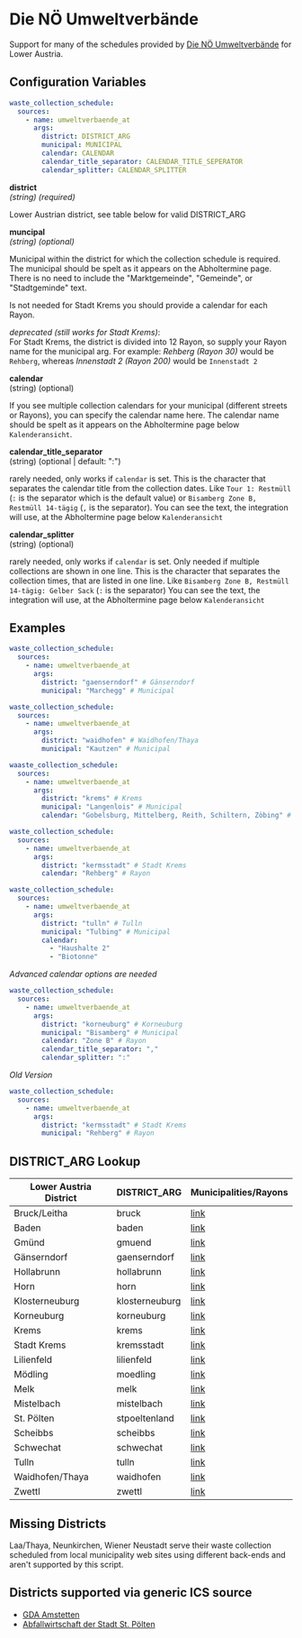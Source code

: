# Die NÖ Umweltverbände

Support for many of the schedules provided by [Die NÖ Umweltverbände](https://www.umweltverbaende.at/) for Lower Austria.

## Configuration Variables

```yaml
waste_collection_schedule:
  sources:
    - name: umweltverbaende_at
      args:
        district: DISTRICT_ARG
        municipal: MUNICIPAL
        calendar: CALENDAR
        calendar_title_separator: CALENDAR_TITLE_SEPERATOR
        calendar_splitter: CALENDAR_SPLITTER
```

**district**  
*(string) (required)*

Lower Austrian district, see table below for valid DISTRICT_ARG

**muncipal**  
*(string) (optional)*

Municipal within the district for which the collection schedule is required. The municipal should be spelt as it appears on the Abholtermine page. There is no need to include the "Marktgemeinde", "Gemeinde", or "Stadtgeminde" text.

Is not needed for Stadt Krems you should provide a calendar for each Rayon.

*deprecated (still works for Stadt Krems)*:  
For Stadt Krems, the district is divided into 12 Rayon, so supply your Rayon name for the municipal arg. For example: _Rehberg (Rayon 30)_ would be `Rehberg`, whereas _Innenstadt 2 (Rayon 200)_ would be `Innenstadt 2`

**calendar**  
(string) (optional)

If you see multiple collection calendars for your municipal (different streets or Rayons), you can specify the calendar name here. The calendar name should be spelt as it appears on the Abholtermine page below `Kalenderansicht`.

**calendar_title_separator**  
(string) (optional | default: ":")

rarely needed, only works if `calendar` is set. This is the character that separates the calendar title from the collection dates. Like `Tour 1: Restmüll` (`:` is the separator which is the default value) or `Bisamberg Zone B, Restmüll 14-tägig` (`,` is the separator). You can see the text, the integration will use, at the Abholtermine page below `Kalenderansicht`

**calendar_splitter**  
(string) (optional)

rarely needed, only works if `calendar` is set. Only needed if multiple collections are shown in one line. This is the character that separates the collection times, that are listed in one line. Like `Bisamberg Zone B, Restmüll 14-tägig: Gelber Sack` (`:` is the separator) You can see the text, the integration will use, at the Abholtermine page below `Kalenderansicht`



## Examples

```yaml
waste_collection_schedule:
  sources:
    - name: umweltverbaende_at
      args:
        district: "gaenserndorf" # Gänserndorf
        municipal: "Marchegg" # Municipal

```

```yaml
waste_collection_schedule:
  sources:
    - name: umweltverbaende_at
      args:
        district: "waidhofen" # Waidhofen/Thaya
        municipal: "Kautzen" # Municipal
```

```yaml
waaste_collection_schedule:
  sources:
    - name: umweltverbaende_at
      args:
        district: "krems" # Krems
        municipal: "Langenlois" # Municipal
        calendar: "Gobelsburg, Mittelberg, Reith, Schiltern, Zöbing" # Rayon
```

```yaml
waste_collection_schedule:
  sources:
    - name: umweltverbaende_at
      args:
        district: "kermsstadt" # Stadt Krems
        calendar: "Rehberg" # Rayon
```

```yaml
waste_collection_schedule:
  sources:
    - name: umweltverbaende_at
      args:
        district: "tulln" # Tulln
        municipal: "Tulbing" # Municipal
        calendar: 
          - "Haushalte 2"
          - "Biotonne"
```

*Advanced calendar options are needed*

```yaml
waste_collection_schedule:
  sources:
    - name: umweltverbaende_at
      args:
        district: "korneuburg" # Korneuburg
        municipal: "Bisamberg" # Municipal
        calendar: "Zone B" # Rayon
        calendar_title_separator: ","
        calendar_splitter: ":"
```

*Old Version*
```yaml
waste_collection_schedule:
  sources:
    - name: umweltverbaende_at
      args:
        district: "kermsstadt" # Stadt Krems
        municipal: "Rehberg" # Rayon
```


## DISTRICT_ARG Lookup

| Lower Austria District | DISTRICT_ARG | Municipalities/Rayons |
|-----|-----|-----|
| Bruck/Leitha | bruck | [link](https://bruck.umweltverbaende.at/?kat=32) |
| Baden | baden | [link](https://baden.umweltverbaende.at/?kat=32) |
| Gmünd | gmuend | [link](https://gmuend.umweltverbaende.at/?kat=32) |
| Gänserndorf | gaenserndorf | [link](https://gaenserndorf.umweltverbaende.at/?kat=32) |
| Hollabrunn | hollabrunn | [link](https://hollabrunn.umweltverbaende.at/?kat=32) |
| Horn | horn | [link](https://horn.umweltverbaende.at/?kat=32) |
| Klosterneuburg | klosterneuburg | [link](https://klosterneuburg.umweltverbaende.at/?kat=32) |
| Korneuburg | korneuburg | [link](https://korneuburg.umweltverbaende.at/?kat=32) |
| Krems | krems | [link](https://krems.umweltverbaende.at/?kat=32) |
| Stadt Krems | kremsstadt | [link](https://kremsstadt.umweltverbaende.at/?kat=32) |
| Lilienfeld | lilienfeld | [link](https://lilienfeld.umweltverbaende.at/?kat=32) |
| Mödling | moedling | [link](https://moedling.umweltverbaende.at/?kat=32) |
| Melk | melk | [link](https://melk.umweltverbaende.at/?kat=32) |
| Mistelbach | mistelbach | [link](https://mistelbach.umweltverbaende.at/?kat=32) |
| St. Pölten | stpoeltenland | [link](https://stpoeltenland.umweltverbaende.at/?kat=32) |
| Scheibbs | scheibbs | [link](https://scheibbs.umweltverbaende.at/?kat=32) |
| Schwechat | schwechat | [link](https://schwechat.umweltverbaende.at/?kat=32) |
| Tulln | tulln | [link](https://tulln.umweltverbaende.at/?kat=32) |
| Waidhofen/Thaya | waidhofen | [link](https://waidhofen.umweltverbaende.at/?kat=32) |
| Zwettl | zwettl | [link](https://zwettl.umweltverbaende.at/?kat=32) |


## Missing Districts

Laa/Thaya, Neunkirchen, Wiener Neustadt serve their waste collection scheduled from local municipality web sites using different back-ends and aren't supported by this script.

## Districts supported via generic ICS source
* [GDA Amstetten](/doc/ics/gda_gv_at.md)
* [Abfallwirtschaft der Stadt St. Pölten](/doc/ics/st-poelten_at.md)
